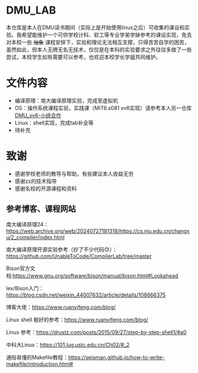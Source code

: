 # DMU_LAB

本仓库是本人在DMU读书期间（实际上是开始使用linux之后）可收集的课设和实验。我希望能维护一个可供学校计科、软工等专业学弟学妹参考的课设实现，免去对本校一些 ~~抽象~~ 课程安排下，实验和理论无法相互支撑，只得苦苦自学的困苦，虽然如此，但本人无牌无名无技术，仅仅是在本科的实验要求之外往往多做了一些尝试，本校学生如有需要可以参考，也欢迎本校学长学姐共同维护。

# 文件内容

- 编译原理：南大编译原理实验，完成至虚拟机
- OS：操作系统课程实验，实践课（MIT6.s081 xv6实现）请参考本人另一仓库[DMU_xv6-小组合作](https://github.com/Ah-saber/DMU_xv6)
- Linux：shell实现，完成tab补全等
- 待补充

# 致谢

- 感谢学校老师的教导与帮助，有些建议本人收益无穷
- 感谢zz的技术指导
- 感谢名校的开源课程和资料

## 参考博客、课程网站

南大编译原理24：https://web.archive.org/web/20240727181318/https://cs.nju.edu.cn/changxu/2_compiler/index.html

南大编译原理开源实验参考（抄了不少代码😓）：https://github.com/UnableToCode/CompilerLab/tree/master

Bison官方文档:https://www.gnu.org/software/bison/manual/bison.html#Lookahead

lex/Bison入门：https://blog.csdn.net/weixin_44007632/article/details/108666375

博客大佬：https://www.ruanyifeng.com/blog/

Linux shell 极好的参考：https://www.ruanyifeng.com/blog/

Linux 参考：https://drustz.com/posts/2015/09/27/step-by-step-shell1/#a0

中科大Linux：https://101.lug.ustc.edu.cn/Ch02/#_2

通俗易懂的Makefile教程：https://seisman.github.io/how-to-write-makefile/introduction.html#
